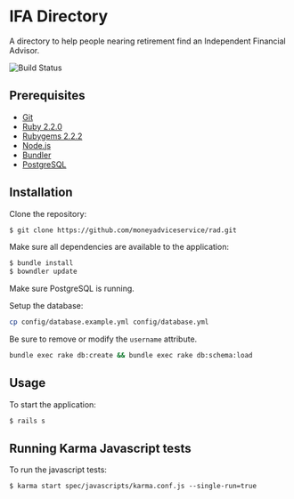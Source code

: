 # IFA Directory

A directory to help people nearing retirement find an Independent Financial Advisor.

![Build Status](https://travis-ci.org/moneyadviceservice/rad.svg?branch=master)

## Prerequisites

* [Git](http://git-scm.com)
* [Ruby 2.2.0](http://www.ruby-lang.org/en)
* [Rubygems 2.2.2](http://rubygems.org)
* [Node.js](http://nodejs.org/)
* [Bundler](http://bundler.io)
* [PostgreSQL](http://www.postgresql.org/)


## Installation

Clone the repository:

```sh
$ git clone https://github.com/moneyadviceservice/rad.git
```

Make sure all dependencies are available to the application:

```sh
$ bundle install
$ bowndler update
```

Make sure PostgreSQL is running.

Setup the database:

```sh
cp config/database.example.yml config/database.yml
```
Be sure to remove or modify the `username` attribute.

```sh
bundle exec rake db:create && bundle exec rake db:schema:load
```


## Usage

To start the application:

```sh
$ rails s
```

## Running Karma Javascript tests

To run the javascript tests:

```
$ karma start spec/javascripts/karma.conf.js --single-run=true
```
